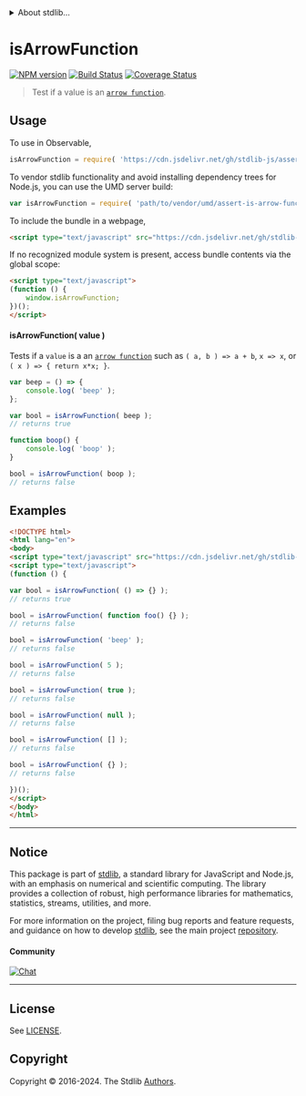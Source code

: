 <!--

@license Apache-2.0

Copyright (c) 2021 The Stdlib Authors.

Licensed under the Apache License, Version 2.0 (the "License");
you may not use this file except in compliance with the License.
You may obtain a copy of the License at

   http://www.apache.org/licenses/LICENSE-2.0

Unless required by applicable law or agreed to in writing, software
distributed under the License is distributed on an "AS IS" BASIS,
WITHOUT WARRANTIES OR CONDITIONS OF ANY KIND, either express or implied.
See the License for the specific language governing permissions and
limitations under the License.

-->


<details>
  <summary>
    About stdlib...
  </summary>
  <p>We believe in a future in which the web is a preferred environment for numerical computation. To help realize this future, we've built stdlib. stdlib is a standard library, with an emphasis on numerical and scientific computation, written in JavaScript (and C) for execution in browsers and in Node.js.</p>
  <p>The library is fully decomposable, being architected in such a way that you can swap out and mix and match APIs and functionality to cater to your exact preferences and use cases.</p>
  <p>When you use stdlib, you can be absolutely certain that you are using the most thorough, rigorous, well-written, studied, documented, tested, measured, and high-quality code out there.</p>
  <p>To join us in bringing numerical computing to the web, get started by checking us out on <a href="https://github.com/stdlib-js/stdlib">GitHub</a>, and please consider <a href="https://opencollective.com/stdlib">financially supporting stdlib</a>. We greatly appreciate your continued support!</p>
</details>

# isArrowFunction

[![NPM version][npm-image]][npm-url] [![Build Status][test-image]][test-url] [![Coverage Status][coverage-image]][coverage-url] <!-- [![dependencies][dependencies-image]][dependencies-url] -->

> Test if a value is an [`arrow function`][mdn-arrow-function].



<section class="usage">

## Usage

To use in Observable,

```javascript
isArrowFunction = require( 'https://cdn.jsdelivr.net/gh/stdlib-js/assert-is-arrow-function@v0.2.2-umd/browser.js' )
```

To vendor stdlib functionality and avoid installing dependency trees for Node.js, you can use the UMD server build:

```javascript
var isArrowFunction = require( 'path/to/vendor/umd/assert-is-arrow-function/index.js' )
```

To include the bundle in a webpage,

```html
<script type="text/javascript" src="https://cdn.jsdelivr.net/gh/stdlib-js/assert-is-arrow-function@v0.2.2-umd/browser.js"></script>
```

If no recognized module system is present, access bundle contents via the global scope:

```html
<script type="text/javascript">
(function () {
    window.isArrowFunction;
})();
</script>
```

#### isArrowFunction( value )

Tests if a `value` is a an [`arrow function`][mdn-arrow-function] such as `( a, b ) => a + b`, `x => x`, or `( x ) => { return x*x; }`.

<!-- eslint-disable func-style, no-restricted-syntax, node/no-unsupported-features/es-syntax -->

```javascript
var beep = () => {
    console.log( 'beep' );
};

var bool = isArrowFunction( beep );
// returns true

function boop() {
    console.log( 'boop' );
}

bool = isArrowFunction( boop );
// returns false
```

</section>

<!-- /.usage -->

<section class="examples">

## Examples

<!-- eslint-disable func-style, no-restricted-syntax, no-empty-function, node/no-unsupported-features/es-syntax -->

<!-- eslint no-undef: "error" -->

```html
<!DOCTYPE html>
<html lang="en">
<body>
<script type="text/javascript" src="https://cdn.jsdelivr.net/gh/stdlib-js/assert-is-arrow-function@v0.2.2-umd/browser.js"></script>
<script type="text/javascript">
(function () {

var bool = isArrowFunction( () => {} );
// returns true

bool = isArrowFunction( function foo() {} );
// returns false

bool = isArrowFunction( 'beep' );
// returns false

bool = isArrowFunction( 5 );
// returns false

bool = isArrowFunction( true );
// returns false

bool = isArrowFunction( null );
// returns false

bool = isArrowFunction( [] );
// returns false

bool = isArrowFunction( {} );
// returns false

})();
</script>
</body>
</html>
```

</section>

<!-- /.examples -->

<!-- Section for related `stdlib` packages. Do not manually edit this section, as it is automatically populated. -->

<section class="related">

</section>

<!-- /.related -->

<!-- Section for all links. Make sure to keep an empty line after the `section` element and another before the `/section` close. -->


<section class="main-repo" >

* * *

## Notice

This package is part of [stdlib][stdlib], a standard library for JavaScript and Node.js, with an emphasis on numerical and scientific computing. The library provides a collection of robust, high performance libraries for mathematics, statistics, streams, utilities, and more.

For more information on the project, filing bug reports and feature requests, and guidance on how to develop [stdlib][stdlib], see the main project [repository][stdlib].

#### Community

[![Chat][chat-image]][chat-url]

---

## License

See [LICENSE][stdlib-license].


## Copyright

Copyright &copy; 2016-2024. The Stdlib [Authors][stdlib-authors].

</section>

<!-- /.stdlib -->

<!-- Section for all links. Make sure to keep an empty line after the `section` element and another before the `/section` close. -->

<section class="links">

[npm-image]: http://img.shields.io/npm/v/@stdlib/assert-is-arrow-function.svg
[npm-url]: https://npmjs.org/package/@stdlib/assert-is-arrow-function

[test-image]: https://github.com/stdlib-js/assert-is-arrow-function/actions/workflows/test.yml/badge.svg?branch=v0.2.2
[test-url]: https://github.com/stdlib-js/assert-is-arrow-function/actions/workflows/test.yml?query=branch:v0.2.2

[coverage-image]: https://img.shields.io/codecov/c/github/stdlib-js/assert-is-arrow-function/main.svg
[coverage-url]: https://codecov.io/github/stdlib-js/assert-is-arrow-function?branch=main

<!--

[dependencies-image]: https://img.shields.io/david/stdlib-js/assert-is-arrow-function.svg
[dependencies-url]: https://david-dm.org/stdlib-js/assert-is-arrow-function/main

-->

[chat-image]: https://img.shields.io/gitter/room/stdlib-js/stdlib.svg
[chat-url]: https://app.gitter.im/#/room/#stdlib-js_stdlib:gitter.im

[stdlib]: https://github.com/stdlib-js/stdlib

[stdlib-authors]: https://github.com/stdlib-js/stdlib/graphs/contributors

[umd]: https://github.com/umdjs/umd
[es-module]: https://developer.mozilla.org/en-US/docs/Web/JavaScript/Guide/Modules

[deno-url]: https://github.com/stdlib-js/assert-is-arrow-function/tree/deno
[deno-readme]: https://github.com/stdlib-js/assert-is-arrow-function/blob/deno/README.md
[umd-url]: https://github.com/stdlib-js/assert-is-arrow-function/tree/umd
[umd-readme]: https://github.com/stdlib-js/assert-is-arrow-function/blob/umd/README.md
[esm-url]: https://github.com/stdlib-js/assert-is-arrow-function/tree/esm
[esm-readme]: https://github.com/stdlib-js/assert-is-arrow-function/blob/esm/README.md
[branches-url]: https://github.com/stdlib-js/assert-is-arrow-function/blob/main/branches.md

[stdlib-license]: https://raw.githubusercontent.com/stdlib-js/assert-is-arrow-function/main/LICENSE

[mdn-arrow-function]: https://developer.mozilla.org/en-US/docs/Web/JavaScript/Reference/Functions/Arrow_functions

</section>

<!-- /.links -->
